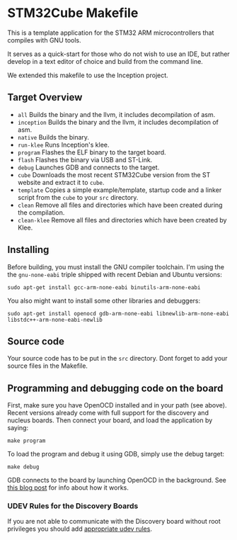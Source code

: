 # STM32Cube Makefile

This is a template application for the STM32 ARM microcontrollers that compiles with GNU tools.

It serves as a quick-start for those who do not wish to use an IDE, but rather
develop in a text editor of choice and build from the command line.

We extended this makefile to use the Inception project.

## Target Overview

  - `all`        Builds the binary and the llvm, it includes decompilation of asm.
  - `inception`  Builds the binary and the llvm, it includes decompilation of asm.
  - `native`     Builds the binary.
  - `run-klee`   Runs Inception's klee.
  - `program`    Flashes the ELF binary to the target board.
  - `flash`      Flashes the binary via USB and ST-Link.
  - `debug`      Launches GDB and connects to the target.
  - `cube`       Downloads the most recent STM32Cube version from the ST website and extract it to `cube`.
  - `template`   Copies a simple example/template, startup code and a linker script from the `cube` to your `src` directory.
  - `clean`      Remove all files and directories which have been created during the compilation.
  - `clean-klee` Remove all files and directories which have been created by Klee.

## Installing

Before building, you must install the GNU compiler toolchain.
I'm using the the `gnu-none-eabi` triple shipped with recent Debian and Ubuntu versions:

    sudo apt-get install gcc-arm-none-eabi binutils-arm-none-eabi

You also might want to install some other libraries and debuggers:

    sudo apt-get install openocd gdb-arm-none-eabi libnewlib-arm-none-eabi libstdc++-arm-none-eabi-newlib

## Source code

Your source code has to be put in the `src` directory.
Dont forget to add your source files in the Makefile.

## Programming and debugging code on the board

First, make sure you have OpenOCD installed and in your path (see above).
Recent versions already come with full support for the discovery and nucleus boards.
Then connect your board, and load the application by saying:

    make program

To load the program and debug it using GDB, simply use the debug target:

    make debug

GDB connects to the board by launching OpenOCD in the background.
See [this blog post](http://www.mjblythe.com/hacks/2013/02/debugging-stm32-with-gdb-and-openocd/)
for info about how it works.

### UDEV Rules for the Discovery Boards

If you are not able to communicate with the Discovery board without
root privileges you should add [appropriate udev rules](49-stlink.rules).


